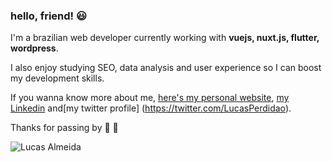 ### hello, friend! 😃

I'm a brazilian web developer currently working with **vuejs, nuxt.js, flutter, wordpress**.

I also enjoy studying SEO, data analysis and user experience so I can boost my development skills.

If you wanna know more about me, [here's my personal website](https://lucasalmeida.dev/), [my Linkedin](https://www.linkedin.com/in/lucasecalmeida/) and[my twitter profile] (https://twitter.com/LucasPerdidao).

Thanks for passing by 🤜 🤛

![Lucas Almeida](http://lucasalmeida.cc/logo2.png "Lucas Almeida")

